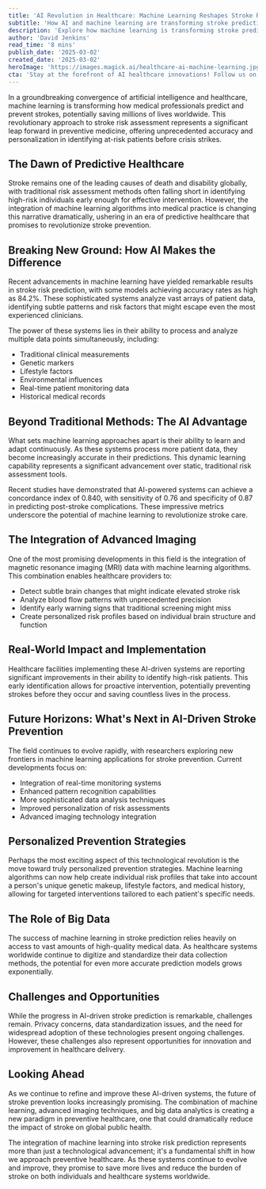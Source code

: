 ```yaml
---
title: 'AI Revolution in Healthcare: Machine Learning Reshapes Stroke Risk Prediction'
subtitle: 'How AI and machine learning are transforming stroke prediction and prevention'
description: 'Explore how machine learning is transforming stroke prediction and prevention, leveraging AI systems for unprecedented accuracy in identifying at-risk patients by combining traditional data with advanced imaging and real-time monitoring.'
author: 'David Jenkins'
read_time: '8 mins'
publish_date: '2025-03-02'
created_date: '2025-03-02'
heroImage: 'https://images.magick.ai/healthcare-ai-machine-learning.jpg'
cta: 'Stay at the forefront of AI healthcare innovations! Follow us on LinkedIn for the latest updates on how machine learning is transforming medical care and saving lives.'
---
```


In a groundbreaking convergence of artificial intelligence and healthcare, machine learning is transforming how medical professionals predict and prevent strokes, potentially saving millions of lives worldwide. This revolutionary approach to stroke risk assessment represents a significant leap forward in preventive medicine, offering unprecedented accuracy and personalization in identifying at-risk patients before crisis strikes.

## The Dawn of Predictive Healthcare

Stroke remains one of the leading causes of death and disability globally, with traditional risk assessment methods often falling short in identifying high-risk individuals early enough for effective intervention. However, the integration of machine learning algorithms into medical practice is changing this narrative dramatically, ushering in an era of predictive healthcare that promises to revolutionize stroke prevention.

## Breaking New Ground: How AI Makes the Difference

Recent advancements in machine learning have yielded remarkable results in stroke risk prediction, with some models achieving accuracy rates as high as 84.2%. These sophisticated systems analyze vast arrays of patient data, identifying subtle patterns and risk factors that might escape even the most experienced clinicians.

The power of these systems lies in their ability to process and analyze multiple data points simultaneously, including:

- Traditional clinical measurements
- Genetic markers
- Lifestyle factors
- Environmental influences
- Real-time patient monitoring data
- Historical medical records

## Beyond Traditional Methods: The AI Advantage

What sets machine learning approaches apart is their ability to learn and adapt continuously. As these systems process more patient data, they become increasingly accurate in their predictions. This dynamic learning capability represents a significant advancement over static, traditional risk assessment tools.

Recent studies have demonstrated that AI-powered systems can achieve a concordance index of 0.840, with sensitivity of 0.76 and specificity of 0.87 in predicting post-stroke complications. These impressive metrics underscore the potential of machine learning to revolutionize stroke care.

## The Integration of Advanced Imaging

One of the most promising developments in this field is the integration of magnetic resonance imaging (MRI) data with machine learning algorithms. This combination enables healthcare providers to:

- Detect subtle brain changes that might indicate elevated stroke risk
- Analyze blood flow patterns with unprecedented precision
- Identify early warning signs that traditional screening might miss
- Create personalized risk profiles based on individual brain structure and function

## Real-World Impact and Implementation

Healthcare facilities implementing these AI-driven systems are reporting significant improvements in their ability to identify high-risk patients. This early identification allows for proactive intervention, potentially preventing strokes before they occur and saving countless lives in the process.

## Future Horizons: What's Next in AI-Driven Stroke Prevention

The field continues to evolve rapidly, with researchers exploring new frontiers in machine learning applications for stroke prevention. Current developments focus on:

- Integration of real-time monitoring systems
- Enhanced pattern recognition capabilities
- More sophisticated data analysis techniques
- Improved personalization of risk assessments
- Advanced imaging technology integration

## Personalized Prevention Strategies

Perhaps the most exciting aspect of this technological revolution is the move toward truly personalized prevention strategies. Machine learning algorithms can now help create individual risk profiles that take into account a person's unique genetic makeup, lifestyle factors, and medical history, allowing for targeted interventions tailored to each patient's specific needs.

## The Role of Big Data

The success of machine learning in stroke prediction relies heavily on access to vast amounts of high-quality medical data. As healthcare systems worldwide continue to digitize and standardize their data collection methods, the potential for even more accurate prediction models grows exponentially.

## Challenges and Opportunities

While the progress in AI-driven stroke prediction is remarkable, challenges remain. Privacy concerns, data standardization issues, and the need for widespread adoption of these technologies present ongoing challenges. However, these challenges also represent opportunities for innovation and improvement in healthcare delivery.

## Looking Ahead

As we continue to refine and improve these AI-driven systems, the future of stroke prevention looks increasingly promising. The combination of machine learning, advanced imaging techniques, and big data analytics is creating a new paradigm in preventive healthcare, one that could dramatically reduce the impact of stroke on global public health.

The integration of machine learning into stroke risk prediction represents more than just a technological advancement; it's a fundamental shift in how we approach preventive healthcare. As these systems continue to evolve and improve, they promise to save more lives and reduce the burden of stroke on both individuals and healthcare systems worldwide.